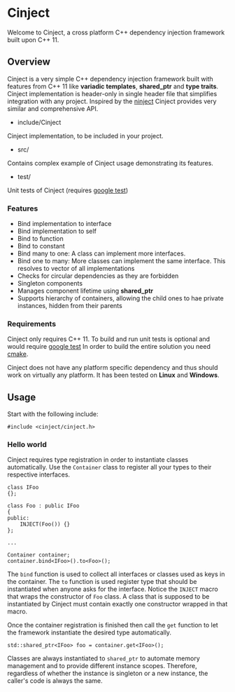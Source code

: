# Cinject #

Welcome to Cinject, a cross platform C++ dependency injection framework built upon C++ 11.

## Overview ##

Cinject is a very simple C++ dependency injection framework built with features from C++ 11 like **variadic templates**, **shared_ptr** and **type traits**. Cinject implementation is header-only in single header file that simplifies integration with any project. Inspired by the [ninject](http://www.ninject.org/) Cinject provides very similar and comprehensive API.

* include/Cinject

Cinject implementation, to be included in your project.

* src/

Contains complex example of Cinject usage demonstrating its features.

* test/

Unit tests of Cinject (requires [google test]( https://github.com/google/googletest ))

### Features ###

* Bind implementation to interface
* Bind implementation to self
* Bind to function
* Bind to constant
* Bind many to one: A class can implement more interfaces.
* Bind one to many: More classes can implement the same interface. This resolves to vector of all implementations
* Checks for circular dependencies as they are forbidden
* Singleton components
* Manages component lifetime using **shared_ptr**
* Supports hierarchy of containers, allowing the child ones to hae private instances, hidden from their parents

### Requirements ###

Cinject only requires C++ 11. To build and run unit tests is optional and would require [google test]( https://github.com/google/googletest ) In order to build the entire solution you need [cmake]( https://cmake.org/ ).

Cinject does not have any platform specific dependency and thus should work on virtually any platform. It has been tested on **Linux** and **Windows**.

## Usage ##

Start with the following include:

```
#include <cinject/cinject.h>
```

### Hello world ###

Cinject requires type registration in order to instantiate classes automatically. Use the `Container` class to register all your types to their respective interfaces.

```
class IFoo
{};

class Foo : public IFoo
{
public:
    INJECT(Foo()) {}
};

...

Container container;
container.bind<IFoo>().to<Foo>();

```

The `bind` function is used to collect all interfaces or classes used as keys in the container. The `to` function is used register type that should be instantiated when anyone asks for the interface. Notice the `INJECT` macro that wraps the constructor of `Foo` class. A class that is supposed to be instantiated by Cinject must contain exactly one constructor wrapped in that macro.

Once the container registration is finished then call the `get` function to let the framework instantiate the desired type automatically.

```
std::shared_ptr<IFoo> foo = container.get<IFoo>();
```

Classes are always instantiated to `shared_ptr` to automate memory management and to provide different instance scopes. Therefore, regardless of whether the instance is singleton or a new instance, the caller's code is always the same.
